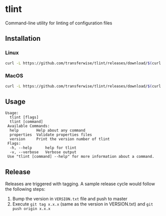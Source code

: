 # tlint

Command-line utility for linting of configuration files

## Installation

### Linux

```sh
curl -L https://github.com/transferwise/tlint/releases/download/$(curl -s https://raw.githubusercontent.com/transferwise/tlint/master/VERSION.txt)/tlint-linux-amd64 -o /usr/local/bin/tlint && chmod +x /usr/local/bin/tlint
```

### MacOS

```sh
curl -L https://github.com/transferwise/tlint/releases/download/$(curl -s https://raw.githubusercontent.com/transferwise/tlint/master/VERSION.txt)/tlint-darwin-amd64 -o /usr/local/bin/tlint && chmod +x /usr/local/bin/tlint
```

## Usage

```
Usage:
  tlint [flags]
  tlint [command]
 Available Commands:
  help        Help about any command
  properties  Validate properties files
  version     Print the version number of tlint
 Flags:
  -h, --help      help for tlint
  -v, --verbose   Verbose output
 Use "tlint [command] --help" for more information about a command.
```

## Release

Releases are triggered with tagging. A sample release cycle would follow the following steps:
1. Bump the version in `VERSION.txt` file and push to master
2. Execute `git tag x.x.x` (same as the version in VERSION.txt) and `git push origin x.x.x`
